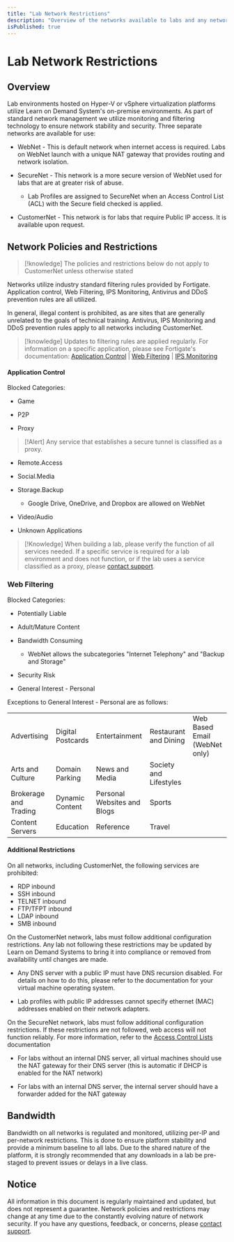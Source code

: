 ```yaml
---
title: "Lab Network Restrictions"
description: "Overview of the networks available to labs and any network restrictions."
isPublished: true
---
```


# Lab Network Restrictions

## Overview

Lab environments hosted on Hyper-V or vSphere virtualization platforms utilize Learn on Demand System's on-premise environments. As part of standard network management we utilize monitoring and filtering technology to ensure network stability and security. Three separate networks are available for use:

- WebNet - This is default network when internet access is required. Labs on WebNet launch with a unique NAT gateway that provides routing and network isolation.

- SecureNet - This network is a more secure version of WebNet used for labs that are at greater risk of abuse.
    - Lab Profiles are assigned to SecureNet when an Access Control List (ACL) with the Secure field checked is applied.

- CustomerNet - This network is for labs that require Public IP access. It is available upon request.

## Network Policies and Restrictions

>[!knowledge] The policies and restrictions below do not apply to CustomerNet unless otherwise stated

Networks utilize industry standard filtering rules provided by Fortigate. Application control, Web Filtering, IPS Monitoring, Antivirus and DDoS prevention rules are all utilized.

In general, illegal content is prohibited, as are sites that are generally unrelated to the goals of technical training. Antivirus, IPS Monitoring and DDoS prevention rules apply to all networks including CustomerNet.

>[!knowledge] Updates to filtering rules are applied regularly. For information on a specific application, please see Fortigate's documentation:
[Application Control](https://fortiguard.com/appcontrol) | [Web Filtering](https://fortiguard.com/webfilter) | [IPS Monitoring](https://fortiguard.com/learnmore#ips)

#### Application Control

Blocked Categories:

- Game

- P2P

- Proxy

>[!Alert] Any service that establishes a secure tunnel is classified as a proxy.

- Remote.Access

- Social.Media

- Storage.Backup
    - Google Drive, OneDrive, and Dropbox are allowed on WebNet

- Video/Audio

- Unknown Applications

>[!Knowledge] When building a lab, please verify the function of all services needed. If a specific service is required for a lab environment and does not function, or if the lab uses a service classified as a proxy, please [contact support](https://www.learnondemandsystems.com/customer-support/).

### Web Filtering

Blocked Categories:

- Potentially Liable

- Adult/Mature Content

- Bandwidth Consuming
    - WebNet allows the subcategories "Internet Telephony" and "Backup and Storage"

- Security Risk

- General Interest - Personal

Exceptions to General Interest - Personal are as follows:

|                         |                   |                             |                        |                               |
|-------------------------|-------------------|-----------------------------|------------------------|-------------------------------|
| Advertising             | Digital Postcards | Entertainment               | Restaurant and Dining  | Web Based Email (WebNet only) |
|  Arts and Culture       | Domain Parking    | News and Media              | Society and Lifestyles |                               |
| Brokerage and   Trading | Dynamic Content   | Personal Websites and Blogs | Sports                 |                               |
| Content Servers         | Education         | Reference                   | Travel                 |                               |

#### Additional Restrictions

On all networks, including CustomerNet, the following services are prohibited:

- RDP inbound
- SSH inbound
- TELNET inbound
- FTP/TFPT inbound
- LDAP inbound
- SMB inbound

On the CustomerNet network, labs must follow additional configuration restrictions. Any lab not following these restrictions may be updated by Learn on Demand Systems to bring it into compliance or removed from availability until changes are made.

- Any DNS server with a public IP must have DNS recursion disabled. For details on how to do this, please refer to the documentation for your virtual machine operating system.

- Lab profiles with public IP addresses cannot specify ethernet (MAC) addresses enabled on their network adapters.

On the SecureNet network, labs must follow additional configuration restrictions. If these restrictions are not followed, web access will not function reliably. For more information, refer to the [Access Control Lists](access-control-lists.md) documentation

- For labs without an internal DNS server, all virtual machines should use the NAT gateway for their DNS server (this is automatic if DHCP is enabled for the NAT network)

- For labs with an internal DNS server, the internal server should have a forwarder added for the NAT gateway 

## Bandwidth

Bandwidth on all networks is regulated and monitored, utilizing per-IP and per-network restrictions. This is done to ensure platform stability and provide a minimum baseline to all labs. Due to the shared nature of the platform, it is strongly recommended that any downloads in a lab be pre-staged to prevent issues or delays in a live class.

## Notice

All information in this document is regularly maintained and updated, but does not represent a guarantee. Network policies and restrictions may change at any time due to the constantly evolving nature of network security. If you have any questions, feedback, or concerns, please [contact support](https://www.learnondemandsystems.com/customer-support/).
